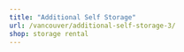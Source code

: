 ```yaml
---
title: "Additional Self Storage"
url: /vancouver/additional-self-storage-3/
shop: storage rental
---
```

